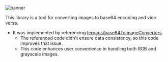 ![banner](https://github.com/gibiee/img64/assets/37574274/1e4ba6f4-776d-4e84-b589-09f75d64d175)

This library is a tool for converting images to base64 encoding and vice versa.

- It was implemented by referencing [ternaus/base64ToImageConverters](https://github.com/ternaus/base64ToImageConverters).
  - The referenced code didn't ensure data consistency, so this code improves that issue.
  - This code enhances user convenience in handling both RGB and grayscale images.
